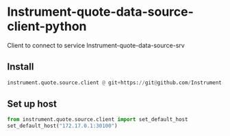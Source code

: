 # Instrument-quote-data-source-client-python
Client to connect to service Instrument-quote-data-source-srv

## Install
```python
instrument.quote.source.client @ git+https://git@github.com/Instrument-Data-Source/Instrument-quote-data-source-client-python.git#egg=instrument.quote.source.client
```

## Set up host
```python
from instrument.quote.source.client import set_default_host
set_default_host("172.17.0.1:30100")
```
